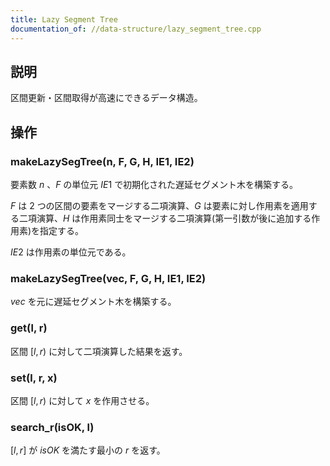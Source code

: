 ```yaml
---
title: Lazy Segment Tree
documentation_of: //data-structure/lazy_segment_tree.cpp
---
```


## 説明
区間更新・区間取得が高速にできるデータ構造。

## 操作
### makeLazySegTree(n, F, G, H, IE1, IE2)
要素数 $n$ 、$F$ の単位元 $IE1$ で初期化された遅延セグメント木を構築する。

$F$ は $2$ つの区間の要素をマージする二項演算、$G$ は要素に対し作用素を適用する二項演算、$H$ は作用素同士をマージする二項演算(第一引数が後に追加する作用素)を指定する。

$IE2$ は作用素の単位元である。
### makeLazySegTree(vec, F, G, H, IE1, IE2)
$vec$ を元に遅延セグメント木を構築する。
### get(l, r)
区間 $[l,r)$ に対して二項演算した結果を返す。
### set(l, r, x)
区間 $[l,r)$ に対して $x$ を作用させる。
### search_r(isOK, l)
$[l,r]$ が $isOK$ を満たす最小の $r$ を返す。